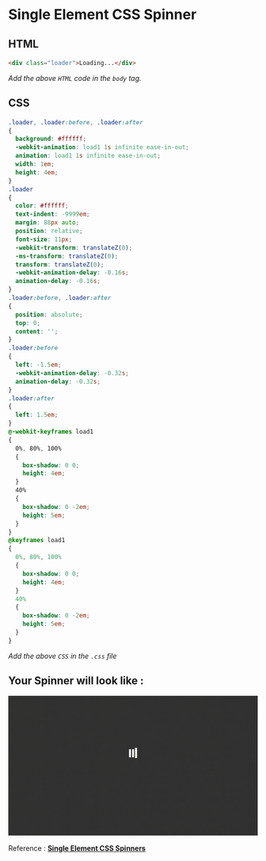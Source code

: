 # Single Element CSS Spinner

## HTML

```html
<div class="loader">Loading...</div>
```

*Add the above `HTML` code in the `body` tag.*

## CSS

```css
.loader, .loader:before, .loader:after 
{
  background: #ffffff;
  -webkit-animation: load1 1s infinite ease-in-out;
  animation: load1 1s infinite ease-in-out;
  width: 1em;
  height: 4em;
}
.loader 
{
  color: #ffffff;
  text-indent: -9999em;
  margin: 88px auto;
  position: relative;
  font-size: 11px;
  -webkit-transform: translateZ(0);
  -ms-transform: translateZ(0);
  transform: translateZ(0);
  -webkit-animation-delay: -0.16s;
  animation-delay: -0.16s;
}
.loader:before, .loader:after 
{
  position: absolute;
  top: 0;
  content: '';
}
.loader:before 
{
  left: -1.5em;
  -webkit-animation-delay: -0.32s;
  animation-delay: -0.32s;
}
.loader:after 
{
  left: 1.5em;
}
@-webkit-keyframes load1 
{
  0%, 80%, 100% 
  {
    box-shadow: 0 0;
    height: 4em;
  }
  40% 
  {
    box-shadow: 0 -2em;
    height: 5em;
  }
}
@keyframes load1 
{
  0%, 80%, 100% 
  {
    box-shadow: 0 0;
    height: 4em;
  }
  40% 
  {
    box-shadow: 0 -2em;
    height: 5em;
  }
}

```

*Add the above `CSS` in the `.css` file*

## Your Spinner will look like :

![Single Element CSS Spinner](Single_Element_CSS_Spinner.gif)

Reference : [**Single Element CSS Spinners**](https://projects.lukehaas.me/css-loaders/)

